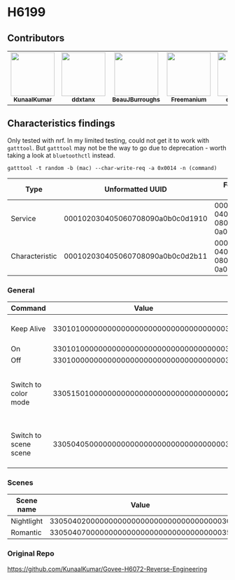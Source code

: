 # H6199
## Contributors
<table>
    <tr>
        <td align="center"><a href="https://github.com/KunaalKumar"><img src="https://github.com/KunaalKumar.png" width="100px;"/><br/><sub><b>KunaalKumar</b></sub></a><br/></td>
        <td align="center"><a href="https://github.com/ddxtanx"><img src="https://github.com/ddxtanx.png" width="100px;"/><br/><sub><b>ddxtanx</b></sub></a><br/></td>
        <td align="center"><a href="https://github.com/BeauJBurroughs"><img src="https://github.com/BeauJBurroughs.png" width="100px;"/><br/><sub><b>BeauJBurroughs</b></sub></a><br/></td>
        <td align="center"><a href="https://github.com/Freemanium"><img src="https://github.com/Freemanium.png" width="100px;"/><br/><sub><b>Freemanium</b></sub></a><br/></td>
        <td align="center"><a href="https://github.com/egold555"><img src="https://github.com/egold555.png" width="100px;"/><br/><sub><b>egold555</b></sub></a><br/></td>
    </tr>
</table>

## Characteristics findings 

Only tested with nrf. In my limited testing, could not get it to work with `gatttool`. But `gatttool` may not be the way to go due to deprecation - worth taking a look at `bluetoothctl` instead.

`gatttool -t random -b (mac) --char-write-req -a 0x0014 -n (command)`


| Type           | Unformatted UUID                 | Formatted UUID                       |
|----------------|----------------------------------|--------------------------------------|
| Service        | 000102030405060708090a0b0c0d1910 | 00010203-0405-0607-0809-0a0b0c0d1910 |
| Characteristic | 000102030405060708090a0b0c0d2b11 | 00010203-0405-0607-0809-0a0b0c0d2b11 |



### General 
| Command         | Value                                    | Notes
|-----------------|------------------------------------------|---------------------------|
| Keep Alive              | 3301010000000000000000000000000000000033 | Send every second.         |
| On              | 3301010000000000000000000000000000000033 |                           |
| Off             | 3301000000000000000000000000000000000032 |                           |
| Switch to color mode | 3305150100000000000000000000000000000022 | TODO: test out switching colors w/ and w/o gradients. |
| Switch to scene scene | 3305040500000000000000000000000000000037 | Switches to last scene set by user via app. |


### Scenes
| Scene name         | Value                                    
|-----------------|------------------------------------------|
| Nightlight | 3305040200000000000000000000000000000030 |
| Romantic | 3305040700000000000000000000000000000035 |

### Original Repo
https://github.com/KunaalKumar/Govee-H6072-Reverse-Engineering
